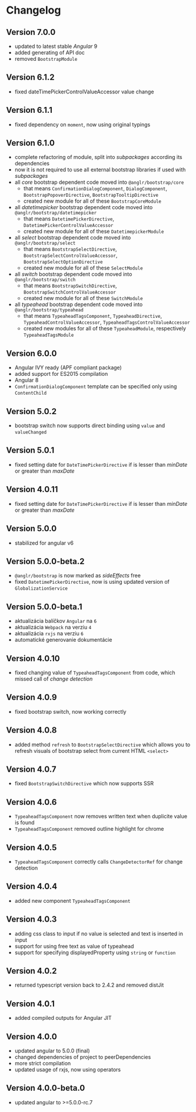 # Changelog

## Version 7.0.0

- updated to latest stable *Angular* 9
- added generating of API doc
- removed `BootstrapModule`

## Version 6.1.2

 - fixed dateTimePickerControlValueAccessor value change

## Version 6.1.1

 - fixed dependency on `moment`, now using original typings

## Version 6.1.0

 - complete refactoring of module, split into *subpackages* according its dependencies
 - now it is not required to use all external bootstrap libraries if used with *subpackages*
 - all *core* bootstrap dependent code moved into `@anglr/bootstrap/core`
    - that means `ConfirmationDialogComponent`, `DialogComponent`, `BootstrapPopoverDirective`, `BootstrapTooltipDirective`
    - created new module for all of these `BootstrapCoreModule`
- all *datetimepicker* bootstrap dependent code moved into `@anglr/bootstrap/datetimepicker`
    - that means `DatetimePickerDirective`, `DatetimePickerControlValueAccessor`
    - created new module for all of these `DatetimepickerModule`
- all *select* bootstrap dependent code moved into `@anglr/bootstrap/select`
    - that means `BootstrapSelectDirective`, `BootstrapSelectControlValueAccessor`, `BootstrapSelectOptionDirective`
    - created new module for all of these `SelectModule`
- all *switch* bootstrap dependent code moved into `@anglr/bootstrap/switch`
    - that means `BootstrapSwitchDirective`, `BootstrapSwitchControlValueAccessor`
    - created new module for all of these `SwitchModule`
- all *typeahead* bootstrap dependent code moved into `@anglr/bootstrap/typeahead`
    - that means `TypeaheadTagsComponent`, `TypeaheadDirective`, `TypeaheadControlValueAccessor`, `TypeaheadTagsControlValueAccessor`
    - created new modules for all of these `TypeaheadModule`, respectively `TypeaheadTagsModule`

## Version 6.0.0

 - Angular IVY ready (APF compliant package)
 - added support for ES2015 compilation
 - Angular 8
 - `ConfirmationDialogComponent` template can be specified only using `ContentChild`

## Version 5.0.2
 - bootstrap switch now supports direct binding using `value` and `valueChanged`

## Version 5.0.1
 - fixed setting date for `DateTimePickerDirective` if is lesser than *minDate* or greater than *maxDate*

## Version 4.0.11
 - fixed setting date for `DateTimePickerDirective` if is lesser than *minDate* or greater than *maxDate*

## Version 5.0.0
 - stabilized for angular v6

## Version 5.0.0-beta.2
 - `@anglr/bootstrap` is now marked as *sideEffects* free
 - fixed `DatetimePickerDirective`, now is using updated version of `GlobalizationService`

## Version 5.0.0-beta.1
 - aktualizácia balíčkov `Angular` na `6`
 - aktualizácia `Webpack` na verziu `4`
 - aktualizácia `rxjs` na verziu `6`
 - automatické generovanie dokumentácie

## Version 4.0.10
 - fixed changing value of `TypeaheadTagsComponent` from code, which missed call of *change detection*

## Version 4.0.9
 - fixed bootstrap switch, now working correctly

## Version 4.0.8
 - added method `refresh` to `BootstrapSelectDirective` which allows you to refresh visuals of bootstrap select from current HTML `<select>`

## Version 4.0.7
 - fixed `BootstrapSwitchDirective` which now supports SSR

## Version 4.0.6
 - `TypeaheadTagsComponent` now removes written text when duplicite value is found
 - `TypeaheadTagsComponent` removed outline highlight for chrome

## Version 4.0.5
 - `TypeaheadTagsComponent` correctly calls `ChangeDetectorRef` for change detection

## Version 4.0.4
 - added new component `TypeaheadTagsComponent`

## Version 4.0.3
 - adding css class to input if no value is selected and text is inserted in input
 - support for using free text as value of typeahead
 - support for specifying displayedProperty using `string` or `function`

## Version 4.0.2
 - returned typescript version back to 2.4.2 and removed distJit

## Version 4.0.1
 - added compiled outputs for Angular JIT

## Version 4.0.0
 - updated angular to 5.0.0 (final)
 - changed dependencies of project to peerDependencies
 - more strict compilation
 - updated usage of rxjs, now using operators

## Version 4.0.0-beta.0
 - updated angular to >=5.0.0-rc.7